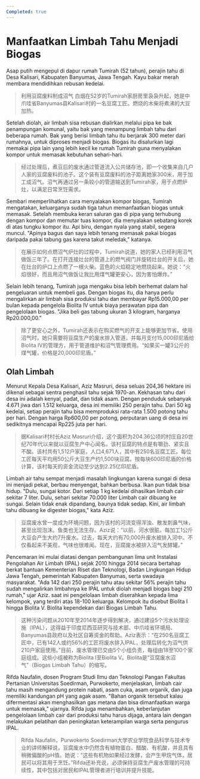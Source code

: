 ```yaml
---
Completed: true
---
```


# Manfaatkan Limbah Tahu Menjadi Biogas

Asap putih mengepul di dapur rumah Tumirah (52 tahun), perajin tahu di Desa Kalisari, Kabupaten Banyumas, Jawa Tengah. Kayu bakar merah membara mendidihkan rebusan kedelai.

> 利用豆腐废料制成沼气
> 白烟在52岁的Tumirah家厨房里袅袅升起，她是中爪哇省Banyumas县Kalisari村的一名豆腐工匠。燃烧的木柴将煮沸的大豆加热。

Setelah diolah, air limbah sisa rebusan dialirkan melalui pipa ke bak penampungan komunal, yaitu bak yang menampung limbah tahu dari beberapa rumah. Bak yang berisi limbah tahu itu berjarak 300 meter dari rumahnya, untuk diproses menjadi biogas. Biogas itu disalurkan lagi memakai pipa lain yang lebih kecil ke rumah Tumirah guna menyalakan kompor untuk memasak kebutuhan sehari-hari.

> 经过处理后，煮豆后的废水通过管道流入公共储存池，即一个收集来自几户人家的豆腐废料的池子。这个装有豆腐废料的池子距离她家300米，用于加工成沼气。沼气再通过另一条较小的管道输送到Tumirah家，用于点燃炉灶，以满足日常烹饪需求。

Sembari memperlihatkan cara menyalakan kompor biogas, Tumirah mengatakan, keluarganya sudah tiga tahun memanfaatkan biogas untuk memasak. Setelah membuka keran saluran gas di pipa yang terhubung dengan kompor dan memutar tuas kompor, dia menyalakan sebatang korek di atas tungku kompor itu. Api biru, dengan nyala yang stabil, segera muncul. "Apinya bagus dan saya lebih tenang memasak pakai biogas daripada pakai tabung gas karena takut meledak," katanya.

> 在展示如何点燃沼气炉灶的过程中，Tumirah说道，她的家人已经利用沼气做饭三年了。在打开连接灶台的管道上的燃气阀门并旋转灶台的开关后，她在灶台的炉口上点燃了一根火柴。蓝色的火焰稳定地燃烧起来。她说：“火焰很好，而且用沼气做饭让我比用煤气罐更安心，因为害怕爆炸。”

Selain lebih tenang, Tumirah juga mengaku bisa lebih berhemat dalam hal pengeluaran untuk membeli gas. Dengan biogas itu, dia hanya perlu mengalirkan air limbah sisa produksi tahu dan membayar Rp15.000,00 per bulan kepada pengelola Biolita IV untuk biaya perawatan pipa dan pengelolaan biogas. "Jika beli gas tabung ukuran 3 kilogram, harganya Rp20.000,00."

> 除了更安心之外，Tumirah还表示在购买燃气的开支上能够更加节省。使用沼气时，她只需要将豆腐生产的废水排入管道，并每月支付15,000印尼盾给Biolita IV的管理方，用于管道维护和沼气管理费用。“如果买一罐3公斤的煤气罐，价格是20,000印尼盾。”

## Olah Limbah

Menurut Kepala Desa Kalisari, Aziz Masruri, desa seluas 204,36 hektare ini dikenal sebagai sentra penghasil tahu sejak 1970-an. Kekhasan tahu dari desa ini adalah kenyal, padat, dan tidak asam. Dengan penduduk sebanyak 4.671 jiwa dari 1.512 keluarga, desa ini memiliki 250 perajin tahu. Dari 50 kg kedelai, setiap perajin tahu bisa memproduksi rata-rata 1.500 potong tahu per hari. Dengan harga Rp600,00 per potong, perputaran uang di desa ini sedikitnya mencapai Rp225 juta per hari.

> 据Kalisari村村长Aziz Masruri介绍，这个面积为204.36公顷的村庄自20世纪70年代以来就以豆腐生产中心闻名。该村豆腐的特点是有嚼劲、紧实且不酸。该村共有1,512户家庭，人口4,671人，其中有250名豆腐工匠。每位工匠每天平均用50公斤大豆生产约1,500块豆腐。按每块600印尼盾的价格计算，该村每天的资金流动至少达到2.25亿印尼盾。

Limbah air tahu sempat menjadi masalah lingkungan karena sungai di desa ini menjadi pekat, berbau menyengat, bahkan berbusa. Ikan pun tidak bisa hidup. "Dulu, sungai kotor. Dari setiap 1 kg kedelai dihasilkan limbah cair sekitar 7 liter. Dulu, sehari sekitar 70.000 liter Limbah cair dibuang ke sungai. Selain tidak enak dipandang, baunya tidak sedap. Kini, air limbah tahu dibuang ke digester biogas," kata Aziz.

> 豆腐废水曾一度成为环境问题，因为该村的河流变得浑浊、散发刺鼻气味，甚至出现泡沫。鱼类也无法生存。Aziz说：“以前，河水很脏。每加工1公斤大豆会产生大约7升废水。过去，每天大约有70,000升废水被排入河中。不仅看起来不美观，气味也很难闻。现在，豆腐废水被排入沼气发酵罐。”

Pencemaran ini mulai diatasi dengan pembangunan lima unit Instalasi Pengolahan Air Limbah (IPAL) sejak 2010 hingga 2014 secara bertahap berkat bantuan Kementerian Riset dan Teknologi, Badan Lingkungan Hidup Jawa Tengah, pemerintah Kabupaten Banyumas, serta swadaya masyarakat. "Ada 142 dari 250 perajin tahu atau sekitar 56% perajin tahu sudah mengalirkan limbahnya ke IPAL untuk diolah menjadi biogas bagi 210 rumah," ujar Aziz. saat ini pengelolaan limbah diserahkan kepada lima kelompok, yang terdiri atas 18-100 keluarga. Kelompok itu disebut Biolita I hingga Biolita V. Biolita kependekan dari Biogas Limbah Tahu.

> 这种污染问题从2010年至2014年逐步得到解决，通过建设5个污水处理设施（IPAL），这得益于印度尼西亚研究与技术部、中爪哇省环境局、Banyumas县政府以及社区自筹资金的帮助。Aziz表示：“在250名豆腐工匠中，已有142人或约56%的工匠将废水排入IPAL，处理后转化为沼气供210户家庭使用。”目前，废水管理已交由5个小组负责，每组由18至100个家庭组成。这些小组被称为Biolita I至Biolita V。Biolita是“豆腐废水沼气”（Biogas Limbah Tahu）的缩写。

Rifda Naufalin, dosen Program Studi Ilmu dan Teknologi Pangan Fakultas Pertanian Universitas Soedirman, Purwokerto, menjelaskan, limbah cair tahu masih mengandung protein nabati, asam cuka, asam organik, dan juga memiliki kandungan pH yang agak asam. "Bahan organik tersebut kalau difermentasi akan menghasilkan gas metana dan bisa dimanfaatkan warga untuk memasak," ujarnya. Rifda juga menambahkan, keberlanjutan pengelolaan limbah cair dari produksi tahu harus dijaga, antara lain dengan melakukan pelatihan dan peningkatan keterampilan warga serta pengurus IPAL.

> Rifda Naufalin，Purwokerto Soedirman大学农业学院食品科学与技术专业的讲师解释说，豆腐废水中仍然含有植物蛋白、醋酸、有机酸，并且具有稍微偏酸的pH值。她说：“这些有机物如果经过发酵，会产生甲烷气体，居民可以将其用于烹饪。”Rifda还补充说，必须保持豆腐生产废水管理的可持续性，其中包括对居民和IPAL管理者进行培训并提升技能。
